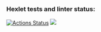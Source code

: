 ### Hexlet tests and linter status:
[![Actions Status](https://github.com/Vlad-Code/frontend-project-lvl2/workflows/hexlet-check/badge.svg)](https://github.com/Vlad-Code/frontend-project-lvl2/actions)
<a href="https://codeclimate.com/github/Vlad-Code/frontend-project-lvl2/maintainability"><img src="https://api.codeclimate.com/v1/badges/a010fc98f0b8b4f282d9/maintainability" /></a>